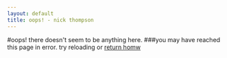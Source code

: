 ```yaml
---
layout: default
title: oops! - nick thompson
---
```

#oops! there doesn't seem to be anything here.
###you may have reached this page in error. try reloading or [return homw](/index.html)
